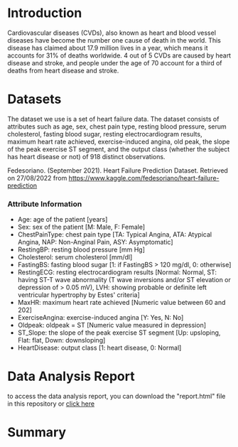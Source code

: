 # Introduction
Cardiovascular diseases (CVDs), also known as heart and blood vessel diseases have become the number one cause of death in the world. This disease has claimed about 17.9 million lives in a year, which means it accounts for 31% of deaths worldwide. 4 out of 5 CVDs are caused by heart disease and stroke, and people under the age of 70 account for a third of deaths from heart disease and stroke.

# Datasets
The dataset we use is a set of heart failure data. The dataset consists of attributes such as age, sex, chest pain type, resting blood pressure, serum cholesterol, fasting blood sugar, resting electrocardiogram results, maximum heart rate achieved, exercise-induced angina, old peak, the slope of the peak exercise ST segment, and the output class (whether the subject has heart disease or not) of 918 distinct observations. 

Fedesoriano. (September 2021). Heart Failure Prediction Dataset. Retrieved on 27/08/2022 from https://www.kaggle.com/fedesoriano/heart-failure-prediction

### Attribute Information

- Age: age of the patient [years]
- Sex: sex of the patient [M: Male, F: Female]
- ChestPainType: chest pain type [TA: Typical Angina, ATA: Atypical Angina, NAP: Non-Anginal Pain, ASY: Asymptomatic]
- RestingBP: resting blood pressure [mm Hg]
- Cholesterol: serum cholesterol [mm/dl]
- FastingBS: fasting blood sugar [1: if FastingBS > 120 mg/dl, 0: otherwise]
- RestingECG: resting electrocardiogram results [Normal: Normal, ST: having ST-T wave abnormality (T wave inversions and/or ST elevation or depression of > 0.05 mV), LVH: showing probable or definite left ventricular hypertrophy by Estes' criteria]
- MaxHR: maximum heart rate achieved [Numeric value between 60 and 202]
- ExerciseAngina: exercise-induced angina [Y: Yes, N: No]
- Oldpeak: oldpeak = ST [Numeric value measured in depression]
- ST_Slope: the slope of the peak exercise ST segment [Up: upsloping, Flat: flat, Down: downsloping]
- HeartDisease: output class [1: heart disease, 0: Normal]

# Data Analysis Report
to access the data analysis report, you can download the "report.html" file in this repository or 
<a href="https://vhsxuz.github.io/heart-disease-eda-report/">
click here
</a>

# Summary
